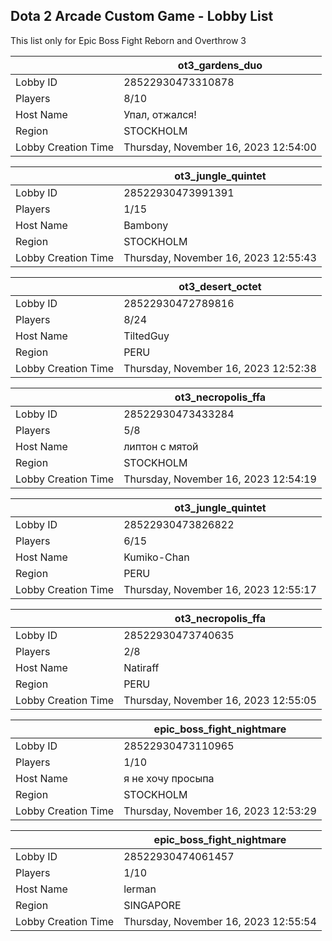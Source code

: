 ## Dota 2 Arcade Custom Game - Lobby List

This list only for Epic Boss Fight Reborn and Overthrow 3

|  | ot3_gardens_duo |
| ------ | ------ |
| Lobby ID | 28522930473310878 |
| Players | 8/10 |
| Host Name | Упал, отжался! |
| Region | STOCKHOLM |
| Lobby Creation Time | Thursday, November 16, 2023 12:54:00 |


|  | ot3_jungle_quintet |
| ------ | ------ |
| Lobby ID | 28522930473991391 |
| Players | 1/15 |
| Host Name | Bambony |
| Region | STOCKHOLM |
| Lobby Creation Time | Thursday, November 16, 2023 12:55:43 |


|  | ot3_desert_octet |
| ------ | ------ |
| Lobby ID | 28522930472789816 |
| Players | 8/24 |
| Host Name | TiltedGuy |
| Region | PERU |
| Lobby Creation Time | Thursday, November 16, 2023 12:52:38 |


|  | ot3_necropolis_ffa |
| ------ | ------ |
| Lobby ID | 28522930473433284 |
| Players | 5/8 |
| Host Name | липтон с мятой |
| Region | STOCKHOLM |
| Lobby Creation Time | Thursday, November 16, 2023 12:54:19 |


|  | ot3_jungle_quintet |
| ------ | ------ |
| Lobby ID | 28522930473826822 |
| Players | 6/15 |
| Host Name | Kumiko-Chan |
| Region | PERU |
| Lobby Creation Time | Thursday, November 16, 2023 12:55:17 |


|  | ot3_necropolis_ffa |
| ------ | ------ |
| Lobby ID | 28522930473740635 |
| Players | 2/8 |
| Host Name | Natiraff |
| Region | PERU |
| Lobby Creation Time | Thursday, November 16, 2023 12:55:05 |


|  | epic_boss_fight_nightmare |
| ------ | ------ |
| Lobby ID | 28522930473110965 |
| Players | 1/10 |
| Host Name | я не хочу просыпа |
| Region | STOCKHOLM |
| Lobby Creation Time | Thursday, November 16, 2023 12:53:29 |


|  | epic_boss_fight_nightmare |
| ------ | ------ |
| Lobby ID | 28522930474061457 |
| Players | 1/10 |
| Host Name | lerman |
| Region | SINGAPORE |
| Lobby Creation Time | Thursday, November 16, 2023 12:55:54 |


